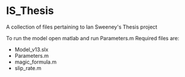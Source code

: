 # IS_Thesis
A collection of files pertaining to Ian Sweeney's Thesis project

To run the model open matlab and run Parameters.m
Required files are:
  - Model_v13.slx
  - Parameters.m
  - magic_formula.m
  - slip_rate.m
  
  
